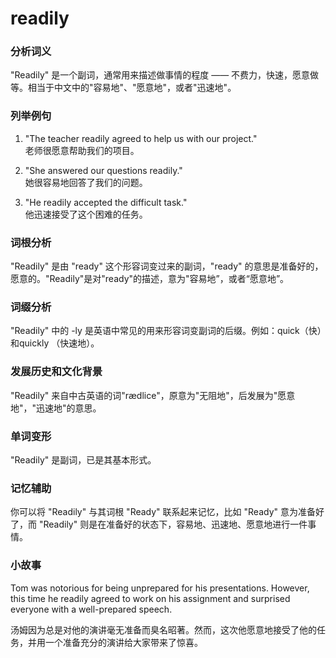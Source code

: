 # readily

### 分析词义

  

"Readily" 是一个副词，通常用来描述做事情的程度 —— 不费力，快速，愿意做等。相当于中文中的"容易地"、"愿意地"，或者"迅速地"。

  

### 列举例句

  

1.  "The teacher readily agreed to help us with our project."  
    老师很愿意帮助我们的项目。
    
      
    
2.  "She answered our questions readily."  
    她很容易地回答了我们的问题。
    
      
    
3.  "He readily accepted the difficult task."  
    他迅速接受了这个困难的任务。
    
      
    

  

### 词根分析

  

"Readily" 是由 "ready" 这个形容词变过来的副词，"ready" 的意思是准备好的，愿意的。"Readily"是对"ready"的描述，意为"容易地”，或者“愿意地”。

  

### 词缀分析

  

"Readily" 中的 -ly 是英语中常见的用来形容词变副词的后缀。例如：quick（快）和quickly （快速地）。

  

### 发展历史和文化背景

  

"Readily" 来自中古英语的词"rædlice"，原意为"无阻地"，后发展为"愿意地"，"迅速地"的意思。

  

### 单词变形

  

"Readily" 是副词，已是其基本形式。

  

### 记忆辅助

  

你可以将 "Readily" 与其词根 "Ready" 联系起来记忆，比如 "Ready" 意为准备好了，而 "Readily" 则是在准备好的状态下，容易地、迅速地、愿意地进行一件事情。

  

### 小故事

  

Tom was notorious for being unprepared for his presentations. However, this time he readily agreed to work on his assignment and surprised everyone with a well-prepared speech.

  

汤姆因为总是对他的演讲毫无准备而臭名昭著。然而，这次他愿意地接受了他的任务，并用一个准备充分的演讲给大家带来了惊喜。
